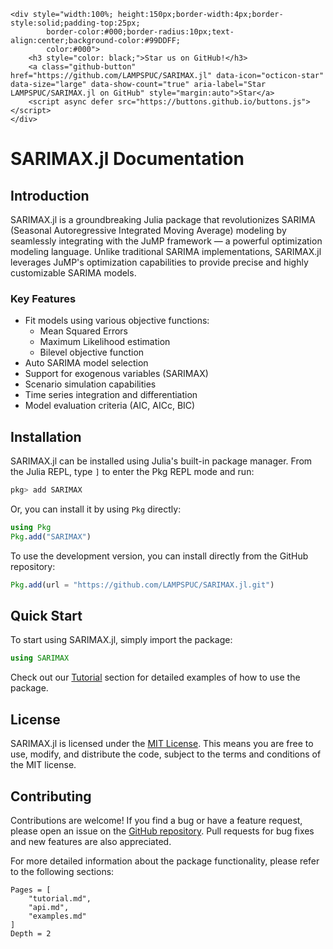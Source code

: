 ```@raw html
<div style="width:100%; height:150px;border-width:4px;border-style:solid;padding-top:25px;
        border-color:#000;border-radius:10px;text-align:center;background-color:#99DDFF;
        color:#000">
    <h3 style="color: black;">Star us on GitHub!</h3>
    <a class="github-button" href="https://github.com/LAMPSPUC/SARIMAX.jl" data-icon="octicon-star" data-size="large" data-show-count="true" aria-label="Star LAMPSPUC/SARIMAX.jl on GitHub" style="margin:auto">Star</a>
    <script async defer src="https://buttons.github.io/buttons.js"></script>
</div>
```

# SARIMAX.jl Documentation

## Introduction

SARIMAX.jl is a groundbreaking Julia package that revolutionizes SARIMA (Seasonal Autoregressive Integrated Moving Average) modeling by seamlessly integrating with the JuMP framework — a powerful optimization modeling language. Unlike traditional SARIMA implementations, SARIMAX.jl leverages JuMP's optimization capabilities to provide precise and highly customizable SARIMA models.

### Key Features

* Fit models using various objective functions:
  * Mean Squared Errors
  * Maximum Likelihood estimation
  * Bilevel objective function
* Auto SARIMA model selection
* Support for exogenous variables (SARIMAX)
* Scenario simulation capabilities
* Time series integration and differentiation
* Model evaluation criteria (AIC, AICc, BIC)

## Installation

SARIMAX.jl can be installed using Julia's built-in package manager. From the Julia REPL, type `]` to enter the Pkg REPL mode and run:

```julia
pkg> add SARIMAX
```

Or, you can install it by using `Pkg` directly:

```julia
using Pkg
Pkg.add("SARIMAX")
```

To use the development version, you can install directly from the GitHub repository:

```julia
Pkg.add(url = "https://github.com/LAMPSPUC/SARIMAX.jl.git")
```

## Quick Start

To start using SARIMAX.jl, simply import the package:

```julia
using SARIMAX
```

Check out our [Tutorial](#tutorial) section for detailed examples of how to use the package.

## License

SARIMAX.jl is licensed under the [MIT License](https://opensource.org/licenses/MIT). This means you are free to use, modify, and distribute the code, subject to the terms and conditions of the MIT license.

## Contributing

Contributions are welcome! If you find a bug or have a feature request, please open an issue on the [GitHub repository](https://github.com/LAMPSPUC/SARIMAX.jl). Pull requests for bug fixes and new features are also appreciated.

For more detailed information about the package functionality, please refer to the following sections:

```@contents
Pages = [
    "tutorial.md",
    "api.md",
    "examples.md"
]
Depth = 2
```

